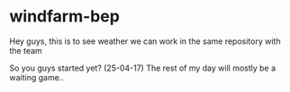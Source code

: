 # windfarm-bep

Hey guys, this is to see weather we can work in the same repository with the team

So you guys started yet? (25-04-17)
The rest of my day will mostly be a waiting game.. 
